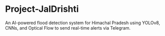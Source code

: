 # Project-JalDrishti
An AI-powered flood detection system for Himachal Pradesh using YOLOv8, CNNs, and Optical Flow to send real-time alerts via Telegram.
